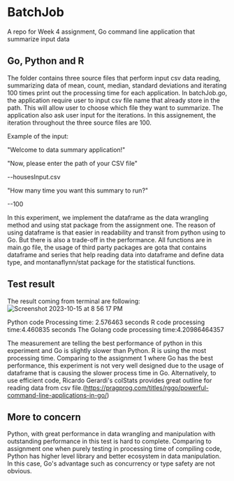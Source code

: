 # BatchJob
A repo for Week 4 assignment, Go command line application that summarize input data

## Go, Python and R
The folder contains three source files that perform input csv data reading, summarizing data of mean, count, median, standard deviations and iterating 100 times print out the processing time for each application.
In batchJob.go, the application require user to input csv file name that already store in the path. This will allow user to choose which file they want to summarize. The application also ask user input for the iterations. In this assignement, the iteration throughout the three source files are 100.

Example of the input:

"Welcome to data summary application!"

"Now, please enter the path of your CSV file"

--housesInput.csv

"How many time you want this summary to run?"

--100

In this experiment, we implement the dataframe as the data wrangling method and using stat package from the assignment one. The reason of using dataframe is that easier in readability and transit from python using to Go. But there is also a trade-off in the performance. 
All functions are in main.go file, the usage of third party packages are gota that contains dataframe and series that help reading data into dataframe and define data type, and montanaflynn/stat package for the statistical functions. 

## Test result
The result coming from terminal are following:
![Screenshot 2023-10-15 at 8 56 17 PM](https://github.com/Happpppppkk/BatchJob/assets/84537515/3e9f3a89-5ee4-424c-baff-9452e364b0f9)

Python code Processing time: 2.576463 seconds
R code processing time:4.460835 seconds
The Golang code processing time:4.20986464357

The measurement are telling the best performance of python in this experiment and Go is slightly slower than Python. R is using the most processing time. Comparing to the assignment 1 where Go has the best performance, this experiment is not very well designed due to the usage of dataframe that is causing the slower process time in Go. Alternatively, to use efficient code, Ricardo Gerardi's colStats provides great outline for reading data from csv file.(https://pragprog.com/titles/rggo/powerful-command-line-applications-in-go/)

## More to concern
Python, with great performance in data wrangling and manipulation with outstanding performance in this test is hard to complete. Comparing to assignment one when purely testing in processing time of compiling code, Python has higher level library and better ecosystem in data manipulation. In this case, Go's advantage such as concurrency or type safety are not obvious.



